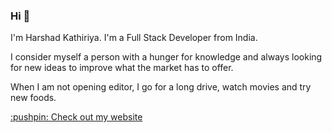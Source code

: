 ### Hi 👋

I'm Harshad Kathiriya. I'm a Full Stack Developer from India. 

I consider myself a person with a hunger for knowledge and always looking for new ideas to improve what the market has to offer.

When I am not opening editor, I go for a long drive, watch movies and try new foods.  

<p><a href="https://harshad.dev/">:pushpin: Check out my website</a></p>


<!--
**harshad-kathiriya/harshad-kathiriya** is a ✨ _special_ ✨ repository because its `README.md` (this file) appears on your GitHub profile.

Here are some ideas to get you started:

- 🔭 I’m currently working on ...
- 🌱 I’m currently learning ...
- 👯 I’m looking to collaborate on ...
- 🤔 I’m looking for help with ...
- 💬 Ask me about ...
- 📫 How to reach me: ...
- 😄 Pronouns: ...
- ⚡ Fun fact: ...
-->
